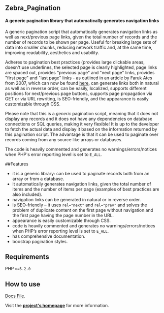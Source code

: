 ## Zebra_Pagination

#### A generic pagination library that automatically generates navigation links

A generic pagination script that automatically generates navigation links as well as next/previous page links, given the total number of records and the number of records to be shown per page. Useful for breaking large sets of data into smaller chunks, reducing network traffic and, at the same time, improving readability, aesthetics and usability.

Adheres to pagination best practices (provides large clickable areas, doesn't use underlines, the selected page is clearly highlighted, page links are spaced out, provides "previous page" and "next page" links, provides "first page" and "last page" links - as outlined in an article by Faruk Ates from 2007, which can now be found [here](https://gist.github.com/622561), can generate links both in natural as well as in reverse order, can be easily, localized, supports different positions for next/previous page buttons, supports page propagation via GET or via URL rewriting, is SEO-friendly, and the appearance is easily customizable through CSS.

Please note that this is a *generic* pagination script, meaning that it does not display any records and it does not have any dependencies on database connections or SQL queries, making it very flexible! It is up to the developer to fetch the actual data and display it based on the information returned by this pagination script. The advantage is that it can be used to paginate over records coming from any source like arrays or databases.

The code is heavily commented and generates no warnings/errors/notices when PHP's error reporting level is set to `E_ALL`.

##Features

- it is a generic library: can be used to paginate records both from an array or from a database.
- it automatically generates navigation links, given the total number of items and the number of items per page (examples of best practices are also included).
- navigation links can be generated in natural or in reverse order.
- is SEO-friendly – it uses `rel="next"` and `rel="prev"` and solves the problem of duplicate content on the first page without navigation and the first page having the page number in the URL.
- appearance is easily customizable through CSS.
- code is heavily commented and generates no warnings/errors/notices when PHP’s error reporting level is set to `E_ALL`.
- has comprehensive documentation.
- boostrap pagination styles.

## Requirements

PHP `>=5.2.0`

## How to use

[Docs File](docs/DOCS.md).


Visit the **[project's homepage](http://stefangabos.ro/php-libraries/zebra-pagination/)** for more information.
